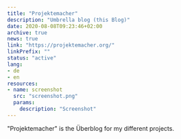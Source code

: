 ```yaml
---
title: "Projektemacher"
description: "Umbrella blog (this Blog)"
date: 2020-08-08T09:23:46+02:00
archive: true
news: true
link: "https://projektemacher.org/"
linkPrefix: ""
status: "active"
lang:
- de
- en
resources:
- name: screenshot
  src: "screenshot.png"
  params:
    description: "Screenshot"
---
```

"Projektemacher" is the Überblog for my different projects.
